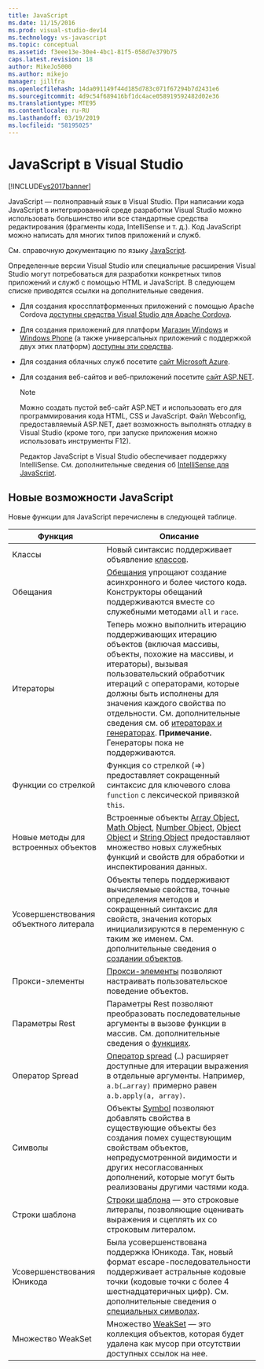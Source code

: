 ```yaml
---
title: JavaScript
ms.date: 11/15/2016
ms.prod: visual-studio-dev14
ms.technology: vs-javascript
ms.topic: conceptual
ms.assetid: f3eee13e-30e4-4bc1-81f5-058d7e379b75
caps.latest.revision: 18
author: MikeJo5000
ms.author: mikejo
manager: jillfra
ms.openlocfilehash: 14da091149f44d185d783c071f67294b7d2431e6
ms.sourcegitcommit: 4d9c54f689416bf1dc4ace058919592482d02e36
ms.translationtype: MTE95
ms.contentlocale: ru-RU
ms.lasthandoff: 03/19/2019
ms.locfileid: "58195025"
---
```

# <a name="javascript-in-visual-studio"></a>JavaScript в Visual Studio
[!INCLUDE[vs2017banner](../includes/vs2017banner.md)]

JavaScript — полноправный язык в Visual Studio. При написании кода JavaScript в интегрированной среде разработки Visual Studio можно использовать большинство или все стандартные средства редактирования (фрагменты кода, IntelliSense и т. д.). Код JavaScript можно написать для многих типов приложений и служб.

 См. справочную документацию по языку [JavaScript](http://msdn.microsoft.com/library/d1et7k7c\(v=vs.94\).aspx).

 Определенные версии Visual Studio или специальные расширения Visual Studio могут потребоваться для разработки конкретных типов приложений и служб с помощью HTML и JavaScript. В следующем списке приводятся ссылки на дополнительные сведения.

- Для создания кроссплатформенных приложений с помощью Apache Cordova [доступны средства Visual Studio для Apache Cordova](http://go.microsoft.com/fwlink/p/?LinkId=397606).

- Для создания приложений для платформ [Магазин Windows](http://dev.windows.com/develop) и [Windows Phone](http://dev.windows.com/develop) (а также универсальных приложений с поддержкой двух этих платформ) [доступны эти средства](https://developer.microsoft.com/windows/downloads).

- Для создания облачных служб посетите [сайт Microsoft Azure](http://azure.microsoft.com/documentation/).

- Для создания веб-сайтов и веб-приложений посетите [сайт ASP.NET](http://www.asp.net/get-started/websites).

  > [!NOTE]
  >  Можно создать пустой веб-сайт ASP.NET и использовать его для программирования кода HTML, CSS и JavaScript. Файл Webconfig, предоставляемый ASP.NET, дает возможность выполнять отладку в Visual Studio (кроме того, при запуске приложения можно использовать инструменты F12).

  Редактор JavaScript в Visual Studio обеспечивает поддержку IntelliSense. См. дополнительные сведения об [IntelliSense для JavaScript](../ide/javascript-intellisense.md).

## <a name="whats-new-in-javascript"></a>Новые возможности JavaScript
 Новые функции для JavaScript перечислены в следующей таблице.

|Функция|Описание|
|-------------|-----------------|
|Классы|Новый синтаксис поддерживает объявление [классов](https://developer.mozilla.org/docs/Web/JavaScript/Reference/Statements/class).|
|Обещания|[Обещания](https://developer.mozilla.org/docs/Web/JavaScript/Reference/Global_Objects/Promise) упрощают создание асинхронного и более чистого кода. Конструкторы обещаний поддерживаются вместе со служебными методами `all` и `race`.|
|Итераторы|Теперь можно выполнить итерацию поддерживающих итерацию объектов (включая массивы, объекты, похожие на массивы, и итераторы), вызывая пользовательский обработчик итераций с операторами, которые должны быть исполнены для значения каждого свойства по отдельности. См. дополнительные сведения см. об [итераторах и генераторах](https://developer.mozilla.org/docs/Web/JavaScript/Guide/Iterators_and_Generators). **Примечание.** Генераторы пока не поддерживаются.|
|Функции со стрелкой|Функция со стрелкой (=>) предоставляет сокращенный синтаксис для ключевого слова `function` с лексической привязкой `this`.|
|Новые методы для встроенных объектов|Встроенные объекты [Array Object](https://developer.mozilla.org/docs/Web/JavaScript/Reference/Global_Objects/Array), [Math Object](https://developer.mozilla.org/docs/Web/JavaScript/Reference/Global_Objects/Math), [Number Object](https://developer.mozilla.org/docs/Web/JavaScript/Reference/Global_Objects/Number), [Object Object](https://developer.mozilla.org/docs/Web/JavaScript/Reference/Global_Objects/Object) и [String Object](https://developer.mozilla.org/docs/Web/JavaScript/Reference/Global_Objects/String) предоставляют множество новых служебных функций и свойств для обработки и инспектирования данных.|
|Усовершенствования объектного литерала|Объекты теперь поддерживают вычисляемые свойства, точные определения методов и сокращенный синтаксис для свойств, значения которых инициализируются в переменную с таким же именем. См. дополнительные сведения о [создании объектов](https://developer.mozilla.org/docs/Web/JavaScript/Reference/Global_Objects/Object).|
|Прокси-элементы|[Прокси-элементы](https://developer.mozilla.org/docs/Web/JavaScript/Reference/Global_Objects/Proxy) позволяют настраивать пользовательское поведение объектов.|
|Параметры Rest|Параметры Rest позволяют преобразовать последовательные аргументы в вызове функции в массив. См. дополнительные сведения о [функциях](https://developer.mozilla.org/docs/Web/JavaScript/Reference/Global_Objects/Function).|
|Оператор Spread|[Оператор spread](https://developer.mozilla.org/docs/Web/JavaScript/Reference/Operators/Spread_operator) (`…`) расширяет доступные для итерации выражения в отдельные аргументы. Например, `a.b(…array)` примерно равен `a.b.apply(a, array)`.|
|Символы|Объекты [Symbol](https://developer.mozilla.org/docs/Web/JavaScript/Reference/Global_Objects/Symbol) позволяют добавлять свойства в существующие объекты без создания помех существующим свойствам объектов, непредусмотренной видимости и других несогласованных дополнений, которые могут быть реализованы другими частями кода.|
|Строки шаблона|[Строки шаблона](https://developer.mozilla.org/docs/Web/JavaScript/Reference/Template_literals) — это строковые литералы, позволяющие оценивать выражения и сцеплять их со строковым литералом.|
|Усовершенствования Юникода|Была усовершенствована поддержка Юникода. Так, новый формат escape-последовательности поддерживает астральные кодовые точки (кодовые точки с более 4 шестнадцатеричных цифр). См. дополнительные сведения о [специальных символах](https://developer.mozilla.org/docs/Web/JavaScript/Guide/Regular_Expressions#Types_of_special_characters).|
|Множество WeakSet|Множество [WeakSet](https://developer.mozilla.org/docs/Web/JavaScript/Reference/Global_Objects/WeakSet) — это коллекция объектов, которая будет удалена как мусор при отсутствии доступных ссылок на нее.|
